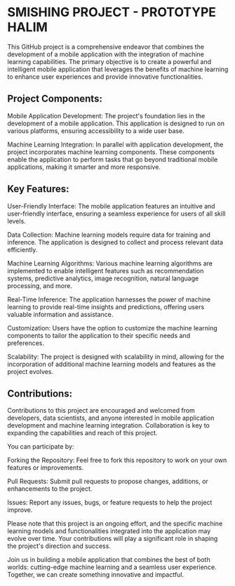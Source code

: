 # SMISHING PROJECT - PROTOTYPE HALIM

This GitHub project is a comprehensive endeavor that combines the development of a mobile application with the integration of machine learning capabilities. The primary objective is to create a powerful and intelligent mobile application that leverages the benefits of machine learning to enhance user experiences and provide innovative functionalities.

## Project Components:

Mobile Application Development: The project's foundation lies in the development of a mobile application. This application is designed to run on various platforms, ensuring accessibility to a wide user base.

Machine Learning Integration: In parallel with application development, the project incorporates machine learning components. These components enable the application to perform tasks that go beyond traditional mobile applications, making it smarter and more responsive.

## Key Features:

User-Friendly Interface: The mobile application features an intuitive and user-friendly interface, ensuring a seamless experience for users of all skill levels.

Data Collection: Machine learning models require data for training and inference. The application is designed to collect and process relevant data efficiently.

Machine Learning Algorithms: Various machine learning algorithms are implemented to enable intelligent features such as recommendation systems, predictive analytics, image recognition, natural language processing, and more.

Real-Time Inference: The application harnesses the power of machine learning to provide real-time insights and predictions, offering users valuable information and assistance.

Customization: Users have the option to customize the machine learning components to tailor the application to their specific needs and preferences.

Scalability: The project is designed with scalability in mind, allowing for the incorporation of additional machine learning models and features as the project evolves.

## Contributions:
Contributions to this project are encouraged and welcomed from developers, data scientists, and anyone interested in mobile application development and machine learning integration. Collaboration is key to expanding the capabilities and reach of this project.

You can participate by:

Forking the Repository: Feel free to fork this repository to work on your own features or improvements.

Pull Requests: Submit pull requests to propose changes, additions, or enhancements to the project.

Issues: Report any issues, bugs, or feature requests to help the project improve.

Please note that this project is an ongoing effort, and the specific machine learning models and functionalities integrated into the application may evolve over time. Your contributions will play a significant role in shaping the project's direction and success.

Join us in building a mobile application that combines the best of both worlds: cutting-edge machine learning and a seamless user experience. Together, we can create something innovative and impactful.